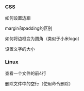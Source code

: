 ### CSS

如何设置边距

margin和padding的区别

如何将边框变为圆角（类似于小米logo）

设置文字的大小

### Linux

查看一个文件的前4行

删除文件中的空行（使用命令删除）

